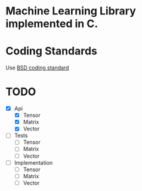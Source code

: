 # Machine Learning Library implemented in C.

# Coding Standards
Use [BSD coding standard](https://man.freebsd.org/cgi/man.cgi?style(9))

# TODO
- [x] Api
  - [x] Tensor
  - [x] Matrix
  - [x] Vector
- [ ] Tests
  - [ ] Tensor
  - [ ] Matrix
  - [ ] Vector
- [ ] Implementation 
  - [ ] Tensor
  - [ ] Matrix
  - [ ] Vector
